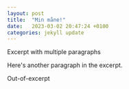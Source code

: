 ```yaml
---
layout: post
title:  "Min måne!"
date:   2023-03-02 20:47:24 +0100
categories: jekyll update
---
```


Excerpt with multiple paragraphs

Here's another paragraph in the excerpt.

<!--more-->
Out-of-excerpt
